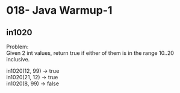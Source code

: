 018- Java Warmup-1
=================

in1020
--------


Problem:  
Given 2 int values, return true if either of them is in the range 10..20 inclusive.   
>
in1020(12, 99) → true  
in1020(21, 12) → true  
in1020(8, 99) → false  